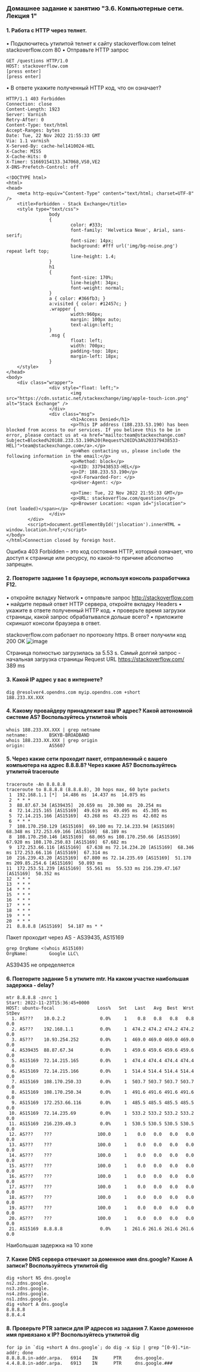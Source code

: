 ### Домашнее задание к занятию "3.6. Компьютерные сети. Лекция 1"
#### 1.	Работа c HTTP через телнет.
•	Подключитесь утилитой телнет к сайту stackoverflow.com telnet stackoverflow.com 80
•	Отправьте HTTP запрос
```shell
GET /questions HTTP/1.0
HOST: stackoverflow.com
[press enter]
[press enter]
```
•	В ответе укажите полученный HTTP код, что он означает?
```shell
HTTP/1.1 403 Forbidden
Connection: close
Content-Length: 1923
Server: Varnish
Retry-After: 0
Content-Type: text/html
Accept-Ranges: bytes
Date: Tue, 22 Nov 2022 21:55:33 GMT
Via: 1.1 varnish
X-Served-By: cache-hel1410024-HEL
X-Cache: MISS
X-Cache-Hits: 0
X-Timer: S1669154133.347068,VS0,VE2
X-DNS-Prefetch-Control: off

<!DOCTYPE html>
<html>
<head>
    <meta http-equiv="Content-Type" content="text/html; charset=UTF-8" />
    <title>Forbidden - Stack Exchange</title>
    <style type="text/css">
                body
                {
                        color: #333;
                        font-family: 'Helvetica Neue', Arial, sans-serif;
                        font-size: 14px;
                        background: #fff url('img/bg-noise.png') repeat left top;
                        line-height: 1.4;
                }
                h1
                {
                        font-size: 170%;
                        line-height: 34px;
                        font-weight: normal;
                }
                a { color: #366fb3; }
                a:visited { color: #12457c; }
                .wrapper {
                        width:960px;
                        margin: 100px auto;
                        text-align:left;
                }
                .msg {
                        float: left;
                        width: 700px;
                        padding-top: 18px;
                        margin-left: 18px;
                }
    </style>
</head>
<body>
    <div class="wrapper">
                <div style="float: left;">
                        <img src="https://cdn.sstatic.net/stackexchange/img/apple-touch-icon.png" alt="Stack Exchange" />
                </div>
                <div class="msg">
                        <h1>Access Denied</h1>
                        <p>This IP address (188.233.53.190) has been blocked from access to our services. If you believe this to be in error, please contact us at <a href="mailto:team@stackexchange.com?Subject=Blocked%20188.233.53.190%20(Request%20ID%3A%203379438533-HEL)">team@stackexchange.com</a>.</p>
                        <p>When contacting us, please include the following information in the email:</p>
                        <p>Method: block</p>
                        <p>XID: 3379438533-HEL</p>
                        <p>IP: 188.233.53.190</p>
                        <p>X-Forwarded-For: </p>
                        <p>User-Agent: </p>

                        <p>Time: Tue, 22 Nov 2022 21:55:33 GMT</p>
                        <p>URL: stackoverflow.com/questions</p>
                        <p>Browser Location: <span id="jslocation">(not loaded)</span></p>
                </div>
        </div>
        <script>document.getElementById('jslocation').innerHTML = window.location.href;</script>
</body>
</html>Connection closed by foreign host.
```
Ошибка 403 Forbidden – это код состояния HTTP, который означает, что доступ к странице или ресурсу, по какой-то причине абсолютно запрещен.

#### 2.	Повторите задание 1 в браузере, используя консоль разработчика F12.
•	откройте вкладку Network
•	отправьте запрос http://stackoverflow.com
•	найдите первый ответ HTTP сервера, откройте вкладку Headers
•	укажите в ответе полученный HTTP код.
•	проверьте время загрузки страницы, какой запрос обрабатывался дольше всего?
•	приложите скриншот консоли браузера в ответ.

stackoverflow.com работает по протоколу https.
В ответ получили код 200 OK
 ![image](https://user-images.githubusercontent.com/75307275/203605167-e554d252-6c7c-46be-86a8-4ddf5705dbfe.png)

Страница полностью загрузилась за 5.53 s. Самый долгий запрос - начальная загрузка страницы Request URL https://stackoverflow.com/ 389 ms

#### 3.	Какой IP адрес у вас в интернете?
```shell
dig @resolver4.opendns.com myip.opendns.com +short
188.233.XX.XXX
```
#### 4.	Какому провайдеру принадлежит ваш IP адрес? Какой автономной системе AS? Воспользуйтесь утилитой whois
```shell
whois 188.233.XX.XXX | grep netname
netname:        BSKYB-BROADBAND
whois 188.233.XX.XXX | grep origin
origin:         AS5607
```
#### 5.	Через какие сети проходит пакет, отправленный с вашего компьютера на адрес 8.8.8.8? Через какие AS? Воспользуйтесь утилитой traceroute
```shell
traceroute -An 8.8.8.8
traceroute to 8.8.8.8 (8.8.8.8), 30 hops max, 60 byte packets
 1  192.168.1.1 [*]  14.486 ms  14.437 ms  14.075 ms
 2  * * *
 3  88.87.67.34 [AS39435]  20.659 ms  20.300 ms  20.254 ms
 4  72.14.215.165 [AS15169]  49.619 ms  49.495 ms  45.305 ms
 5  72.14.215.166 [AS15169]  43.268 ms  43.223 ms  42.602 ms
 6  * * *
 7  108.170.250.129 [AS15169]  69.100 ms 72.14.233.94 [AS15169]  68.348 ms 172.253.69.166 [AS15169]  68.189 ms
 8  108.170.250.146 [AS15169]  68.065 ms 108.170.250.66 [AS15169]  67.920 ms 108.170.250.83 [AS15169]  67.682 ms
 9  172.253.66.116 [AS15169]  67.638 ms 72.14.234.20 [AS15169]  68.346 ms 172.253.66.116 [AS15169]  67.314 ms
10  216.239.43.20 [AS15169]  67.800 ms 72.14.235.69 [AS15169]  51.170 ms 209.85.254.6 [AS15169]  50.893 ms
11  172.253.51.239 [AS15169]  55.561 ms  55.533 ms 216.239.47.167 [AS15169]  50.352 ms
12  * * *
13  * * *
14  * * *
15  * * *
16  * * *
17  * * *
18  * * *
19  * * *
20  * * *
21  8.8.8.8 [AS15169]  54.187 ms * *
```
Пакет проходит через AS - AS39435, AS15169
```shell
grep OrgName <(whois AS15169)
OrgName:        Google LLC\
```
AS39435 не определяется

#### 6.	Повторите задание 5 в утилите mtr. На каком участке наибольшая задержка - delay?
```shell
mtr 8.8.8.8 -znrc 1
Start: 2022-11-23T15:36:45+0000
HOST: ubuntu-focal                Loss%   Snt   Last   Avg  Best  Wrst StDev
  1. AS???    10.0.2.2             0.0%     1    0.8   0.8   0.8   0.8   0.0
  2. AS???    192.168.1.1          0.0%     1  474.2 474.2 474.2 474.2   0.0
  3. AS???    10.93.254.252        0.0%     1  469.0 469.0 469.0 469.0   0.0
  4. AS39435  88.87.67.34          0.0%     1  459.6 459.6 459.6 459.6   0.0
  5. AS15169  72.14.215.165        0.0%     1  474.4 474.4 474.4 474.4   0.0
  6. AS15169  72.14.215.166        0.0%     1  514.4 514.4 514.4 514.4   0.0
  7. AS15169  108.170.250.33       0.0%     1  503.7 503.7 503.7 503.7   0.0
  8. AS15169  108.170.250.34       0.0%     1  491.6 491.6 491.6 491.6   0.0
  9. AS15169  172.253.66.116       0.0%     1  485.5 485.5 485.5 485.5   0.0
 10. AS15169  72.14.235.69         0.0%     1  533.2 533.2 533.2 533.2   0.0
 11. AS15169  216.239.49.3         0.0%     1  530.5 530.5 530.5 530.5   0.0
 12. AS???    ???                 100.0     1    0.0   0.0   0.0   0.0   0.0
 13. AS???    ???                 100.0     1    0.0   0.0   0.0   0.0   0.0
 14. AS???    ???                 100.0     1    0.0   0.0   0.0   0.0   0.0
 15. AS???    ???                 100.0     1    0.0   0.0   0.0   0.0   0.0
 16. AS???    ???                 100.0     1    0.0   0.0   0.0   0.0   0.0
 17. AS???    ???                 100.0     1    0.0   0.0   0.0   0.0   0.0
 18. AS???    ???                 100.0     1    0.0   0.0   0.0   0.0   0.0
 19. AS???    ???                 100.0     1    0.0   0.0   0.0   0.0   0.0
 20. AS???    ???                 100.0     1    0.0   0.0   0.0   0.0   0.0
 21. AS15169  8.8.8.8              0.0%     1  261.6 261.6 261.6 261.6   0.0
```
Наибольшая задержка на 10 хопе

#### 7.	Какие DNS сервера отвечают за доменное имя dns.google? Какие A записи? Воспользуйтесь утилитой dig
```shell
dig +short NS dns.google
ns2.zdns.google.
ns3.zdns.google.
ns4.zdns.google.
ns1.zdns.google.
dig +short A dns.google
8.8.8.8
8.8.4.4
```
#### 8.	Проверьте PTR записи для IP адресов из задания 7. Какое доменное имя привязано к IP? Воспользуйтесь утилитой dig
```shell
for ip in `dig +short A dns.google`; do dig -x $ip | grep ^[0-9].*in-addr; done
8.8.8.8.in-addr.arpa.   6914    IN      PTR     dns.google.
4.4.8.8.in-addr.arpa.   6913    IN      PTR     dns.google.###
```
